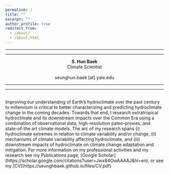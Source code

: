 ```yaml
---
permalink: /
title: ""
excerpt: ""
author_profile: true
redirect_from: 
  - /about/
  - /about.html
---
```

---
---

<p align="center"><b>S. Hun Baek</b><br/>
Climate Scientist<br/>
<br/>
seunghun.baek [at] yale.edu</p>

---
---
<br/>
Improving our understanding of Earth’s hydroclimate over the past century to millennium is critical to better characterizing and predicting hydroclimate change in the coming decades. Towards that end, I research extratropical hydroclimate and its downstream impacts over the Common Era using a combination of observational data, high-resolution paleo-proxies, and state-of-the art climate models. The arc of my research spans (i) hydroclimate extremes in relation to climate variability and/or change, (ii) mechanisms of climate variability affecting hydroclimate, and (iii) downstream impacts of hydroclimate on climate change adaptation and mitigation. For more information on my professional activities and my research see my Publications page, [Google Scholar](https://scholar.google.com/citations?user=Jwx84OwAAAAJ&hl=en), or see my [CV](https://seunghbaek.github.io/files/CV.pdf)
<br/><br/>

